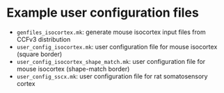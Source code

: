 # Example user configuration files

+ `genfiles_isocortex.mk`: generate mouse isocortex input files from CCFv3 distribution
+ `user_config_isocortex.mk`: user configuration file for mouse isocortex (square border)
+ `user_config_isocortex_shape_match.mk`: user configuration file for mouse isocortex (shape-match border)
+ `user_config_sscx.mk`: user configuration file for rat somatosensory cortex
